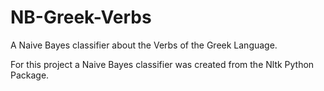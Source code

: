 # NB-Greek-Verbs
A Naive Bayes classifier about the Verbs of the Greek Language.

For this project a Naive Bayes classifier was created from the Nltk Python Package.



